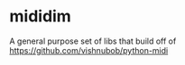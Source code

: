 mididim
=======

A general purpose set of libs that build off of https://github.com/vishnubob/python-midi
